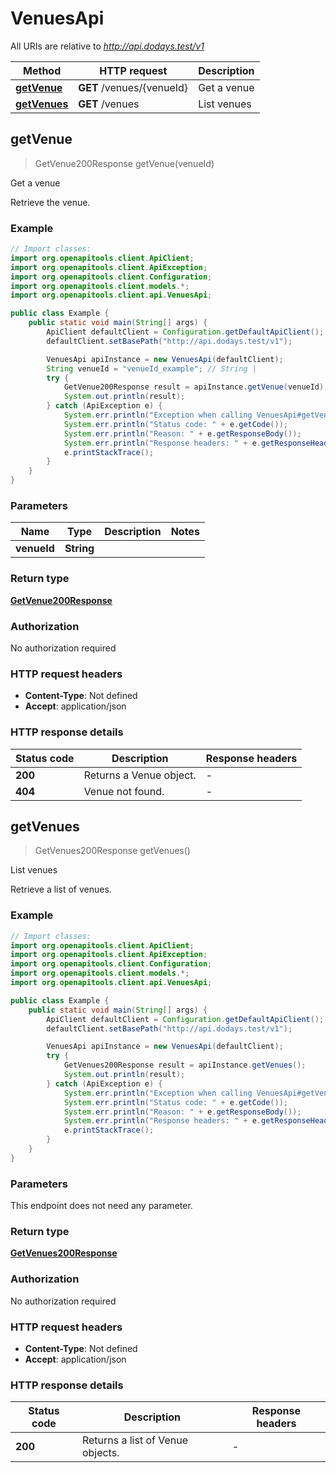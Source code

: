 # VenuesApi

All URIs are relative to *http://api.dodays.test/v1*

| Method | HTTP request | Description |
|------------- | ------------- | -------------|
| [**getVenue**](VenuesApi.md#getVenue) | **GET** /venues/{venueId} | Get a venue |
| [**getVenues**](VenuesApi.md#getVenues) | **GET** /venues | List venues |



## getVenue

> GetVenue200Response getVenue(venueId)

Get a venue

Retrieve the venue.

### Example

```java
// Import classes:
import org.openapitools.client.ApiClient;
import org.openapitools.client.ApiException;
import org.openapitools.client.Configuration;
import org.openapitools.client.models.*;
import org.openapitools.client.api.VenuesApi;

public class Example {
    public static void main(String[] args) {
        ApiClient defaultClient = Configuration.getDefaultApiClient();
        defaultClient.setBasePath("http://api.dodays.test/v1");

        VenuesApi apiInstance = new VenuesApi(defaultClient);
        String venueId = "venueId_example"; // String | 
        try {
            GetVenue200Response result = apiInstance.getVenue(venueId);
            System.out.println(result);
        } catch (ApiException e) {
            System.err.println("Exception when calling VenuesApi#getVenue");
            System.err.println("Status code: " + e.getCode());
            System.err.println("Reason: " + e.getResponseBody());
            System.err.println("Response headers: " + e.getResponseHeaders());
            e.printStackTrace();
        }
    }
}
```

### Parameters


| Name | Type | Description  | Notes |
|------------- | ------------- | ------------- | -------------|
| **venueId** | **String**|  | |

### Return type

[**GetVenue200Response**](GetVenue200Response.md)

### Authorization

No authorization required

### HTTP request headers

- **Content-Type**: Not defined
- **Accept**: application/json


### HTTP response details
| Status code | Description | Response headers |
|-------------|-------------|------------------|
| **200** | Returns a Venue object. |  -  |
| **404** | Venue not found. |  -  |


## getVenues

> GetVenues200Response getVenues()

List venues

Retrieve a list of venues.

### Example

```java
// Import classes:
import org.openapitools.client.ApiClient;
import org.openapitools.client.ApiException;
import org.openapitools.client.Configuration;
import org.openapitools.client.models.*;
import org.openapitools.client.api.VenuesApi;

public class Example {
    public static void main(String[] args) {
        ApiClient defaultClient = Configuration.getDefaultApiClient();
        defaultClient.setBasePath("http://api.dodays.test/v1");

        VenuesApi apiInstance = new VenuesApi(defaultClient);
        try {
            GetVenues200Response result = apiInstance.getVenues();
            System.out.println(result);
        } catch (ApiException e) {
            System.err.println("Exception when calling VenuesApi#getVenues");
            System.err.println("Status code: " + e.getCode());
            System.err.println("Reason: " + e.getResponseBody());
            System.err.println("Response headers: " + e.getResponseHeaders());
            e.printStackTrace();
        }
    }
}
```

### Parameters

This endpoint does not need any parameter.

### Return type

[**GetVenues200Response**](GetVenues200Response.md)

### Authorization

No authorization required

### HTTP request headers

- **Content-Type**: Not defined
- **Accept**: application/json


### HTTP response details
| Status code | Description | Response headers |
|-------------|-------------|------------------|
| **200** | Returns a list of Venue objects. |  -  |

